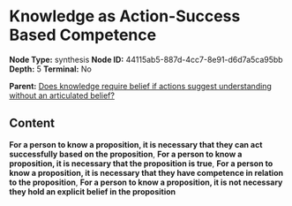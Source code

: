 # Knowledge as Action-Success Based Competence

**Node Type:** synthesis
**Node ID:** 44115ab5-887d-4cc7-8e91-d6d7a5ca95bb
**Depth:** 5
**Terminal:** No

**Parent:** [Does knowledge require belief if actions suggest understanding without an articulated belief?](does-knowledge-require-belief-if-actions-suggest-understanding-without-an-articulated-belief-antithesis-96d43571-da14-4bf8-8edd-691d070d20ce.md)

## Content

**For a person to know a proposition, it is necessary that they can act successfully based on the proposition**, **For a person to know a proposition, it is necessary that the proposition is true**, **For a person to know a proposition, it is necessary that they have competence in relation to the proposition**, **For a person to know a proposition, it is not necessary they hold an explicit belief in the proposition**
